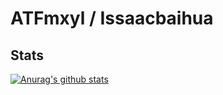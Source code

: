 # ATFmxyl / Issaacbaihua

## Stats
[![Anurag's github stats](https://github-readme-stats.vercel.app/api?username=ATFmxyl&show_icons=true)](https://github.com/anuraghazra/github-readme-stats)
<!--
**ATFmxyl/ATFmxyl** is a ✨ _special_ ✨ repository because its `README.md` (this file) appears on your GitHub profile.

Here are some ideas to get you started:

- 🔭 I’m currently working on ...
- 🌱 I’m currently learning ...
- 👯 I’m looking to collaborate on ...
- 🤔 I’m looking for help with ...
- 💬 Ask me about ...
- 📫 How to reach me: ...
- 😄 Pronouns: ...
- ⚡ Fun fact: ...
-->
